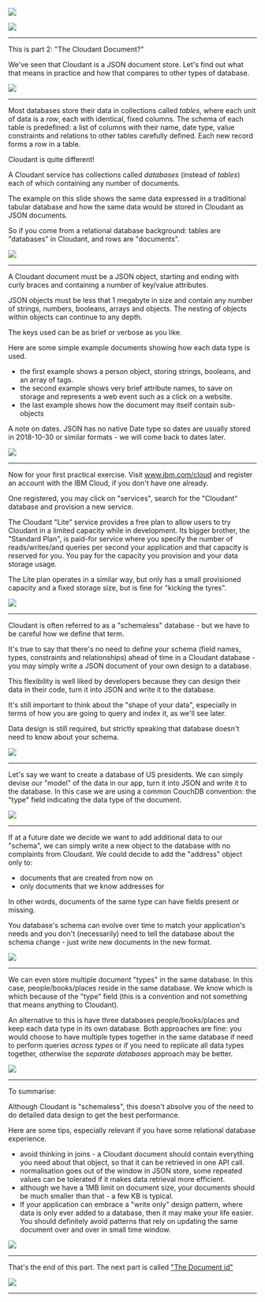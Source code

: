 ![](slides/Slide0.png)



![](slides/Slide1.png)

---

This is part 2: "The Cloudant Document?"

We've seen that Cloudant is a JSON document store. Let's find out what that means in practice and how that compares to other types of database.

![](slides/Slide9.png)

--- 

Most databases store their data in collections called _tables_, where each unit of data is a _row_, each with identical, fixed columns. The schema of each table is predefined: a list of columns with their name, date type, value constraints and relations to other tables carefully defined. Each new record forms a row in a table. 

Cloudant is quite different!

A Cloudant service has collections called _databases_ (instead of _tables_) each of which containing any number of documents. 

The example on this slide shows the same data expressed in a traditional tabular database and how the same data would be stored in Cloudant as JSON documents. 

So if you come from a relational database background: tables are "databases" in Cloudant, and rows are "documents".

![](slides/Slide10.png)

---

A Cloudant document must be a JSON object, starting and ending with curly braces and containing a number of key/value attributes.

JSON objects must be less that 1 megabyte in size and contain any number of strings, numbers, booleans, arrays and objects. The nesting of objects within objects can continue to any depth.

The keys used can be as brief or verbose as you like.

Here are some simple example documents showing how each data type is used.

- the first example shows a person object, storing strings, booleans, and an array of tags.
- the second example shows very brief attribute names, to save on storage and represents a web event such as a click on a website.
- the last example shows how the document may itself contain sub-objects

A note on dates. JSON has no native Date type so dates are usually stored in 2018-10-30 or similar formats - we will come back to dates later.

![](slides/Slide11.png)

---

Now for your first practical exercise. Visit www.ibm.com/cloud and register an account with the IBM Cloud, if you don't have one already.

One registered, you may click on "services", search for the "Cloudant" database and provision a new service.

The Cloudant "Lite" service provides a free plan to allow users to try Cloudant in a limited capacity while in development. Its bigger brother, the "Standard Plan", is paid-for service where you specify the number of reads/writes/and queries per second your application and that capacity is reserved for you. You pay for the capacity you provision and your data storage usage.

The Lite plan operates in a similar way, but only has a small provisioned capacity and a fixed storage size, but is fine for "kicking the tyres".

![](slides/Slide12.png)

---

Cloudant is often referred to as a "schemaless" database - but we have to be careful how we define that term.

It's true to say that there's no need to define your schema (field names, types, constraints and relationships) ahead of time in a Cloudant database - you may simply write a JSON document of your own design  to a database. 

This flexibility is well liked by developers because they can design their data in their code, turn it into JSON and write it to the database. 

It's still important to think about the "shape of your data", especially in terms of how you are going to query and index it, as we'll see later. 

Data design is still required, but strictly speaking that database doesn't need to know about your schema.

![](slides/Slide13.png)

---

Let's say we want to create a database of US presidents. We can simply devise our "model" of the data in our app, turn it into JSON and write it to the database. In this case we are using a common CouchDB convention: the "type" field indicating the data type of the document. 

![](slides/Slide14.png)

---

If at a future date we decide we want to add additional data to our "schema", we can simply write a new object to the database with no complaints from Cloudant. We could decide to add the "address" object only to:

- documents that are created from now on
- only documents that we know addresses for

In other words, documents of the same type can have fields present or missing. 

You database's schema can evolve over time to match your application's needs and you don't (necessarily) need to tell the database about the schema change - just write new documents in the new format.

![](slides/Slide15.png)

---


We can even store multiple document "types" in the same database.  In this case, people/books/places reside in the same database. We know which is which because of the "type" field (this is a convention and not something that means anything to Cloudant).

An alternative to this is have three databases people/books/places and keep each data type in its own database. Both approaches are fine: you would choose to have multiple types together in the same database if need to perform queries _across types_ or if you need to replicate all data types together, otherwise the _separate databases_ approach may be better.

![](slides/Slide16.png)

---

To summarise:

Although Cloudant is "schemaless", this doesn't absolve you of the need to do detailed data design to get the best performance.

Here are some tips, especially relevant if you have some relational database experience.

- avoid thinking in joins - a Cloudant document should contain everything you need about that object, so that it can be retrieved in one API call.
- normalisation goes out of the window in JSON store, some repeated values can be tolerated if it makes data retrieval more efficient.
- although we have a 1MB limit on document size, your documents should be much smaller than that - a few KB is typical.
- If your application can embrace a "write only" design pattern, where data is only ever added to a database, then it may make your life easier. You should definitely avoid patterns that rely on updating the same document over and over in small time window.


![](slides/Slide17.png)

---

That's the end of this part. The next part is called ["The Document id"](./Part&#32;03&#32;-&#32;The&#32;Document&#32;_id)
 
![](slides/Slide0.png)

---